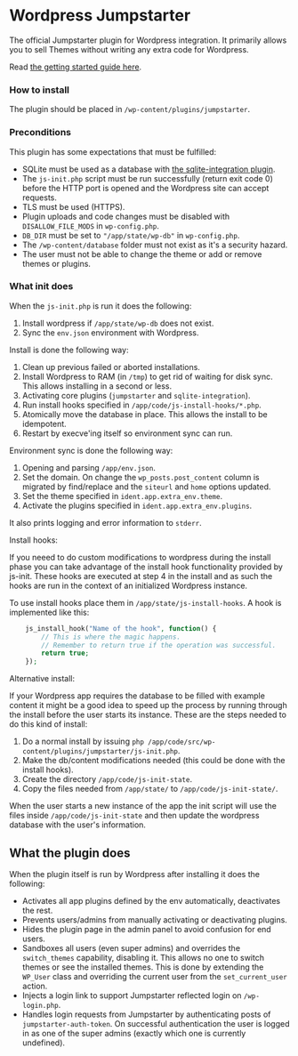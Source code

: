 Wordpress Jumpstarter
=====================

The official Jumpstarter plugin for Wordpress integration. It primarily allows you to sell Themes without writing any extra code for Wordpress.

Read [the getting started guide here](https://github.com/jumpstarter-io/help/wiki/Getting-Started:-PHP-&-Wordpress).

### How to install

The plugin should be placed in `/wp-content/plugins/jumpstarter`.

### Preconditions

This plugin has some expectations that must be fulfilled:

* SQLite must be used as a database with [the sqlite-integration plugin](https://wordpress.org/plugins/sqlite-integration/).
* The `js-init.php` script must be run successfully (return exit code 0) before the HTTP port is opened and the Wordpress site can accept requests.
* TLS must be used (HTTPS).
* Plugin uploads and code changes must be disabled with `DISALLOW_FILE_MODS` in `wp-config.php`.
* `DB_DIR` must be set to `"/app/state/wp-db"` in `wp-config.php`.
* The `/wp-content/database` folder must not exist as it's a security hazard.
* The user must not be able to change the theme or add or remove themes or plugins.

### What init does

When the `js-init.php` is run it does the following:

1. Install wordpress if `/app/state/wp-db` does not exist.
2. Sync the `env.json` environment with Wordpress.

Install is done the following way:

1. Clean up previous failed or aborted installations.
2. Install Wordpress to RAM (in `/tmp`) to get rid of waiting for disk sync.
   This allows installing in a second or less.
3. Activating core plugins (`jumpstarter` and `sqlite-integration`).
4. Run install hooks specified in `/app/code/js-install-hooks/*.php`.
5. Atomically move the database in place.
   This allows the install to be idempotent.
6. Restart by execve'ing itself so environment sync can run.

Environment sync is done the following way:

1. Opening and parsing `/app/env.json`.
2. Set the domain. On change the `wp_posts.post_content` column is migrated by find/replace and the `siteurl` and `home` options updated.
3. Set the theme specified in `ident.app.extra_env.theme`.
4. Activate the plugins specified in `ident.app.extra_env.plugins`.

It also prints logging and error information to `stderr`.

Install hooks:

If you neeed to do custom modifications to wordpress during the install phase you can take advantage of the install hook functionality provided by js-init. These hooks are executed at step 4 in the install and as such the hooks are run in the context of an initialized Wordpress instance. 

To use install hooks place them in `/app/state/js-install-hooks`. A hook is implemented like this:

```php
    js_install_hook("Name of the hook", function() {
	    // This is where the magic happens.
	    // Remember to return true if the operation was successful.
	    return true;
    });
```

Alternative install:

If your Wordpress app requires the database to be filled with example content it might be a good idea to speed up the process by running through the install before the user starts its instance. These are the steps needed to do this kind of install:

1. Do a normal install by issuing `php /app/code/src/wp-content/plugins/jumpstarter/js-init.php`.
2. Make the db/content modifications needed (this could be done with the install hooks).
3. Create the directory `/app/code/js-init-state`.
4. Copy the files needed from `/app/state/` to `/app/code/js-init-state/`.

When the user starts a new instance of the app the init script will use the files inside `/app/code/js-init-state` and then update the wordpress database with the user's information.

## What the plugin does

When the plugin itself is run by Wordpress after installing it does the following:

- Activates all app plugins defined by the env automatically, deactivates the rest.
- Prevents users/admins from manually activating or deactivating plugins.
- Hides the plugin page in the admin panel to avoid confusion for end users.
- Sandboxes all users (even super admins) and overrides the `switch_themes` capability, disabling it. This allows no one to switch themes or see the installed themes. This is done by extending the `WP_User` class and overriding the current user from the `set_current_user` action.
- Injects a login link to support Jumpstarter reflected login on `/wp-login.php`.
- Handles login requests from Jumpstarter by authenticating posts of `jumpstarter-auth-token`. On successful authentication the user is logged in as one of the super admins (exactly which one is currently undefined).
